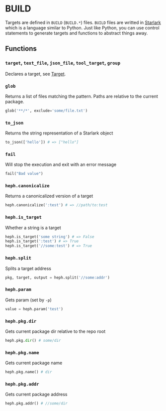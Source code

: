 # BUILD

Targets are defined in `BUILD` (`BUILD.*`) files. `BUILD` files are writted in [Starlark](https://github.com/bazelbuild/starlark) which is a language similar to Python.
Just like Python, you can use control statements to generate targets and functions to abstract things away.

## Functions

### `target`, `text_file`, `json_file`, `tool_target`, `group`

Declares a target, see [Target](target).

### `glob`

Returns a list of files matching the pattern. Paths are relative to the current package.

```python
glob('**/*', exclude='some/file.txt')
```

### `to_json`

Returns the string representation of a Starlark object

```python
to_json(['hello']) # => ["hello"]
```

### `fail`

Will stop the execution and exit with an error message

```python
fail("Bad value")
```

### `heph.canonicalize`

Returns a canonicalized version of a target

```python
heph.canonicalize(':test') # => //path/to:test
```

### `heph.is_target`

Whether a string is a target

```python
heph.is_target('some string') # => False
heph.is_target(':test') # => True
heph.is_target('//some:test') # => True
```

### `heph.split`

Splits a target address

```python
pkg, target, output = heph.split('//some:addr')
```

### `heph.param`

Gets param (set by `-p`)

```python
value = heph.param('test')
```

### `heph.pkg.dir`

Gets current package dir relative to the repo root

```python
heph.pkg.dir() # some/dir
```

### `heph.pkg.name`

Gets current package name

```python
heph.pkg.name() # dir
```

### `heph.pkg.addr`

Gets current package address

```python
heph.pkg.addr() # //some/dir
```

